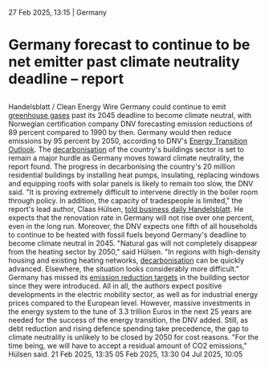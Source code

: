 27 Feb 2025, 13:15
| 
Germany
# Germany forecast to continue to be net emitter past climate neutrality deadline – report
## 
Handelsblatt / Clean Energy Wire
Germany could continue to emit [greenhouse gases](https://www.cleanenergywire.org/glossary/letter_g#greenhouse_gases) past its 2045 deadline to become climate neutral, with Norwegian certification company DNV forecasting emission reductions of 89 percent compared to 1990 by then. Germany would then reduce emissions by 95 percent by 2050, according to DNV's [Energy Transition Outlook](https://www.dnv.de/news/deutschland-auf-gutem-weg-zur-energie-unabhaengigkeit/). The [decarbonisation](https://www.cleanenergywire.org/glossary/letter_d#decarbonisation) of the country's buildings sector is set to remain a major hurdle as Germany moves toward climate neutrality, the report found. The progress in decarbonising the country's 20 million residential buildings by installing heat pumps, insulating, replacing windows and equipping roofs with solar panels is likely to remain too slow, the DNV said.
"It is proving extremely difficult to intervene directly in the boiler room through policy. In addition, the capacity of tradespeople is limited," the report's lead author, Claas Hülsen, [told business daily Handelsblatt](https://www.handelsblatt.com/politik/deutschland/studie-keine-klimaneutralitaet-bis-2045-aber-deutliche-fortschritte/100109490.html). He expects that the renovation rate in Germany will not rise over one percent, even in the long run.
Moreover, the DNV expects one fifth of all households to continue to be heated with fossil fuels beyond Germany's deadline to become climate neutral in 2045. "Natural gas will not completely disappear from the heating sector by 2050," said Hülsen. "In regions with high-density housing and existing heating networks, [decarbonisation](https://www.cleanenergywire.org/glossary/letter_d#decarbonisation) can be quickly advanced. Elsewhere, the situation looks considerably more difficult." Germany has missed its [emission reduction targets](https://www.cleanenergywire.org/factsheets/germanys-greenhouse-gas-emissions-and-climate-targets) in the building sector since they were introduced.
All in all, the authors expect positive developments in the electric mobility sector, as well as for industrial energy prices compared to the European level. However, massive investments in the energy system to the tune of 3.3 trillion Euros in the next 25 years are needed for the success of the energy transition, the DNV added.
Still, as debt reduction and rising defence spending take precedence, the gap to climate neutrality is unlikely to be closed by 2050 for cost reasons. "For the time being, we will have to accept a residual amount of CO2 emissions," Hülsen said.
21 Feb 2025, 13:35
05 Feb 2025, 13:30
04 Jul 2025, 10:05